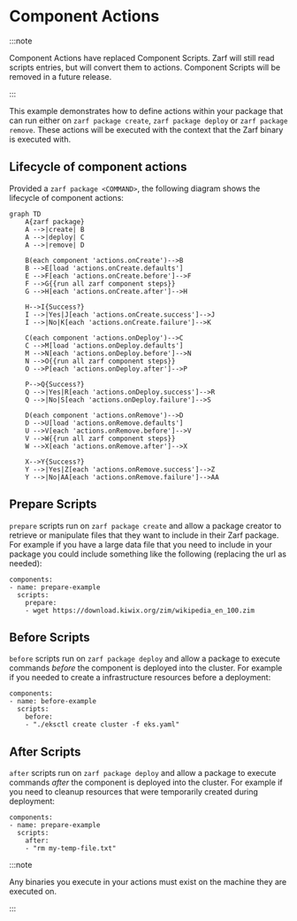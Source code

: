 # Component Actions

:::note

Component Actions have replaced Component Scripts. Zarf will still read scripts entries, but will convert them to actions. Component Scripts will be removed in a future release.

:::

This example demonstrates how to define actions within your package that can run either on `zarf package create`, `zarf package deploy` or `zarf package remove`.  These actions will be executed with the context that the Zarf binary is executed with.

## Lifecycle of component actions

Provided a `zarf package <COMMAND>`, the following diagram shows the lifecycle of component actions:

```mermaid
graph TD
    A{zarf package} 
    A -->|create| B
    A -->|deploy| C
    A -->|remove| D

    B(each component 'actions.onCreate')-->B
    B -->E[load 'actions.onCreate.defaults']
    E -->F[each 'actions.onCreate.before']-->F
    F -->G{{run all zarf component steps}}
    G -->H[each 'actions.onCreate.after']-->H
    
    H-->I{Success?}
    I -->|Yes|J[each 'actions.onCreate.success']-->J
    I -->|No|K[each 'actions.onCreate.failure']-->K
    
    C(each component 'actions.onDeploy')-->C
    C -->M[load 'actions.onDeploy.defaults']
    M -->N[each 'actions.onDeploy.before']-->N
    N -->O{{run all zarf component steps}}
    O -->P[each 'actions.onDeploy.after']-->P

    P-->Q{Success?}
    Q -->|Yes|R[each 'actions.onDeploy.success']-->R
    Q -->|No|S[each 'actions.onDeploy.failure']-->S
    
    D(each component 'actions.onRemove')-->D
    D -->U[load 'actions.onRemove.defaults']
    U -->V[each 'actions.onRemove.before']-->V
    V -->W{{run all zarf component steps}}
    W -->X[each 'actions.onRemove.after']-->X

    X-->Y{Success?}
    Y -->|Yes|Z[each 'actions.onRemove.success']-->Z
    Y -->|No|AA[each 'actions.onRemove.failure']-->AA
```

## Prepare Scripts

`prepare` scripts run on `zarf package create` and allow a package creator to retrieve or manipulate files that they want to include in their Zarf package.  For example if you have a large data file that you need to include in your package you could include something like the following (replacing the url as needed):


```
components:
- name: prepare-example
  scripts:
    prepare:
    - wget https://download.kiwix.org/zim/wikipedia_en_100.zim
```

## Before Scripts

`before` scripts run on `zarf package deploy` and allow a package to execute commands _before_ the component is deployed into the cluster.  For example if you needed to create a infrastructure resources before a deployment:

```
components:
- name: before-example
  scripts:
    before:
    - "./eksctl create cluster -f eks.yaml"
```

## After Scripts

`after` scripts run on `zarf package deploy` and allow a package to execute commands _after_ the component is deployed into the cluster. For example if you need to cleanup resources that were temporarily created during deployment:

```
components:
- name: prepare-example
  scripts:
    after:
    - "rm my-temp-file.txt"
```

:::note

Any binaries you execute in your actions must exist on the machine they are executed on.

:::
